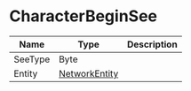 # CharacterBeginSee

|Name|Type|Description|
|---|---|---|
|SeeType|Byte||
|Entity|[NetworkEntity](./NetworkEntity.md)||
